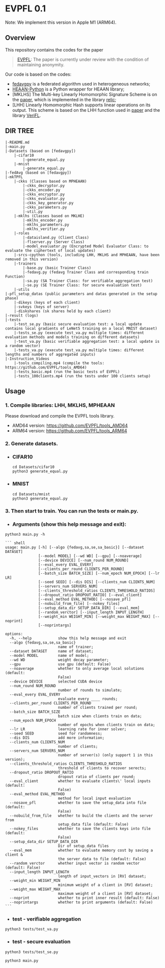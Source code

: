 # EVPFL 0.1

Note: We implement this version in Apple M1 (ARM64).


## Overview
This repository contains the codes for the paper
> [EVPFL](XXX): The paper is currently under review with the condition of maintaining anonymity.

Our code is based on the codes:
* [fedavgpy](https://github.com/bokunwang/fedavgpy) is a federated algorithm used in heterogeneous networks;
* [HEAAN-Python](https://github.com/Huelse/HEAAN-Python) is a Python wrapper for HEAAN library;
* [MKLHS] The Multi-key Linearly Homomorphic Signature Scheme is on the [paper](https://eprint.iacr.org/2019/830.pdf), which is implemented in the library [relic](https://github.com/relic-toolkit/relic);
* [LHH] Linearly Homomorphic Hash supports linear operations on its output. This scheme is based on the LHH function used in [paper](https://eprint.iacr.org/2022/1073) and the library [VeriFL](https://github.com/ErwinSCat/VeriFL).


## DIR TREE
``` shell
|-README.md
|-main.py
|-Datasets (based on [fedavgpy])
    |-cifar10
        |-generate_equal.py
    |-mnist
        |-generate_equal.py
|-fedAvg (based on [fedavgpy])
|-mkTPFL
    |-ckks (Classes based on MPHEAAN)
        |-ckks_decryptor.py
        |-ckks_encoder.py
        |-ckks_encryptor.py
        |-ckks_evaluator.py
        |-ckks_key_generator.py
        |-ckks_parameters.py
        |-util.py
    |-mklhs (Classes based on MKLHE)
        |-mklhs_encoder.py
        |-mklhs_parameters.py
        |-mklhs_verifier.py
    |-roles
        |-dataisland.py (Client Class)
        |-flserver.py (Server Class)
        |-model_evaluator.py (Encrypted Model Evaluator Class: to evaluate the ciphertext of local updates)
    |-srcs-cpython (tools, including LHH, MKLHS and MPHEAAN, have been removed in this version)
    |-trainers
        |-base.py (basic Trainer Class)
        |-fedavg.py (fedavg Trainer Class and corresponding train Function)
        |-sa.py (SA Trainer Class: for verifiable aggregation test)
        |-se.py (SE Trainer Class: for secure evaluation test)
    |-utils
|-pfl_setup_datas (public parameters and datas generated in the setup phase)
    |-dikeys (keys of each client)
    |-svkeys (keys of server)
    |-diskshares (sk shares held by each client)
|-result (logs)
|-tests
    |-test_se.py (basic secure evaluation test: a local update contains local gradients of LeNet5 training on a local MNIST dataset)
    |-tests_se.py (execute test_va.py multiple times: different evaluation methods and models training on different datasets)
    |-test_va.py (basic verifiable aggregation test: a local update is a random vector)
    |-tests_va.py (execute test_va.py multiple times: different lengths and numbers of aggregated inputs)
|-Instruction_Videos
    |-tools_compiling.mp4 (compile the tools: https://github.com/EVPFL/tools_AMD64)
    |-tests_basic.mp4 (run the basic tests of EVPFL)
    |-tests_100clients.mp4 (run the tests under 100 clients setup)

```


## Usage

### 1. Compile libraries: LHH, MKLHS, MPHEAAN

Please download and compile the EVPFL tools library.
* AMD64 version: https://github.com/EVPFL/tools_AMD64
* ARM64 version: https://github.com/EVPFL/tools_ARM64

###  2. Generate datasets. 
* ### CIFAR10
    ``` shell
    cd Datasets/cifar10
    python3 generate_equal.py
    ```
* ### MNIST
    ``` shell
    cd Datasets/mnist
    python3 generate_equal.py
    ```

### 3. Then start to train. You can run the tests or main.py.

* ### Arguments (show this help message and exit):
``` shell
python3 main.py -h
```
    ``` shell
    usage: main.py [-h] [--algo {fedavg,sa,se,sa_basic}] [--dataset DATASET]
                   [--model MODEL] [--wd WD] [--gpu] [--noaverage]
                   [--device DEVICE] [--num_round NUM_ROUND]
                   [--eval_every EVAL_EVERY]
                   [--clients_per_round CLIENTS_PER_ROUND]
                   [--batch_size BATCH_SIZE] [--num_epoch NUM_EPOCH] [--lr LR]
                   [--seed SEED] [--dis DIS] [--clients_num CLIENTS_NUM]
                   [--servers_num SERVERS_NUM]
                   [--clients_threshold_ratios CLIENTS_THRESHOLD_RATIOS]
                   [--dropout_ratio DROPOUT_RATIO] [--eval_client]
                   [--eval_method EVAL_METHOD] [--nosave_pfl]
                   [--nobuild_from_file] [--nokey_files]
                   [--setup_data_dir SETUP_DATA_DIR] [--eval_mem]
                   [--random_verctor] [--input_length INPUT_LENGTH]
                   [--weight_min WEIGHT_MIN] [--weight_max WEIGHT_MAX] [--noprint]
                   [--noprintargs]

    options:
      -h, --help            show this help message and exit
      --algo {fedavg,sa,se,sa_basic}
                            name of trainer;
      --dataset DATASET     name of dataset;
      --model MODEL         name of model;
      --wd WD               weight decay parameter;
      --gpu                 use gpu (default: False)
      --noaverage           whether to only average local solutions (default:
                            False)
      --device DEVICE       selected CUDA device
      --num_round NUM_ROUND
                            number of rounds to simulate;
      --eval_every EVAL_EVERY
                            evaluate every ____ rounds;
      --clients_per_round CLIENTS_PER_ROUND
                            number of clients trained per round;
      --batch_size BATCH_SIZE
                            batch size when clients train on data;
      --num_epoch NUM_EPOCH
                            number of epochs when clients train on data;
      --lr LR               learning rate for inner solver;
      --seed SEED           seed for randomness;
      --dis DIS             add more information;
      --clients_num CLIENTS_NUM
                            number of clients;
      --servers_num SERVERS_NUM
                            number of server(s) (only support 1 in this version);
      --clients_threshold_ratios CLIENTS_THRESHOLD_RATIOS
                            threshold of clients to recover serects;
      --dropout_ratio DROPOUT_RATIO
                            dropout ratio of clients per round;
      --eval_client         whether to evaluate clients\' local inputs (default:
                            False)
      --eval_method EVAL_METHOD
                            method for local input evaluation
      --nosave_pfl          whether to save the setup_data into file (default:
                            False)
      --nobuild_from_file   whether to build the clients and the server from
                            setup_data file (default: False)
      --nokey_files         whether to save the clients keys into file (default:
                            False)
      --setup_data_dir SETUP_DATA_DIR
                            Dir of setup_data files
      --eval_mem            whether to evaluate memory cost by saving a client &
                            the server data to file (default: False)
      --random_verctor      whether input vector is random vector (default: False)
      --input_length INPUT_LENGTH
                            length of input_vectors in [RV] dataset;
      --weight_min WEIGHT_MIN
                            minimum weight of a client in [RV] dataset;
      --weight_max WEIGHT_MAX
                            maximum weight of a client in [RV] dataset;
      --noprint             whether to print inner result (default: False)
      --noprintargs         whether to print arguments (default: False)
    ```

* ### test - verifiable aggregation
``` shell
python3 tests/test_va.py
```

* ### test - secure evaluation
``` shell
python3 tests/test_se.py
```

``` shell
python3 main.py
```



